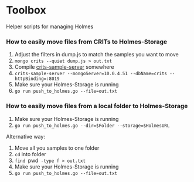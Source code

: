 # Toolbox

Helper scripts for managing Holmes


### How to easily move files from CRITs to Holmes-Storage

1. Adjust the filters in dump.js to match the samples you want to move
2. `mongo crits --quiet dump.js > out.txt`
3. Compile [crits-sample-server](https://github.com/cynexit/crits-sample-server) somewhere
4. `crits-sample-server --mongoServer=10.0.4.51 --dbName=crits --httpBinding=:8019`
5. Make sure your Holmes-Storage is running
6. `go run push_to_holmes.go --file=out.txt`


### How to easily move files from a local folder to Holmes-Storage

1. Make sure your Holmes-Storage is running
2. `go run push_to_holmes.go --dir=$Folder --storage=$HolmesURL`

Alternative way:

1. Move all you samples to one folder
2. `cd` into folder
3. `find `pwd` -type f > out.txt`
4. Make sure your Holmes-Storage is running
5. `go run push_to_holmes.go --file=out.txt`

